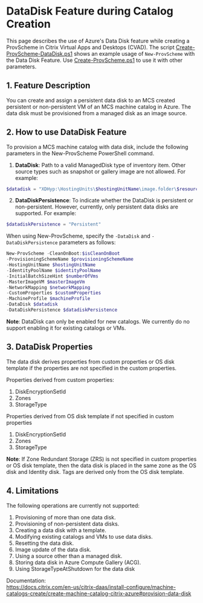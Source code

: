 # DataDisk Feature during Catalog Creation
This page describes the use of Azure's Data Disk feature while creating a ProvScheme in Citrix Virtual Apps and Desktops (CVAD). The script [Create-ProvScheme-DataDisk.ps1](./Create-ProvScheme-DataDisk.ps1) shows an example usage of `New-ProvScheme` with the Data Disk Feature. Use [Create-ProvScheme.ps1](../Create%20ProvScheme/Create-ProvScheme.ps1) to use it with other parameters. 

## 1. Feature Description

You can create and assign a persistent data disk to an MCS created persistent or non-persistent VM of an MCS machine catalog in Azure.
The data disk must be provisioned from a managed disk as an image source.

## 2. How to use DataDisk Feature
To provision a MCS machine catalog with data disk, include the following parameters in the New-ProvScheme PowerShell command.
1. **DataDisk**: Path to a valid ManagedDisk type of inventory item. Other source types such as snapshot or gallery image are not allowed. For example:
```powershell
$datadisk = "XDHyp:\HostingUnits\$hostingUnitName\image.folder\$resourceGroupName.resourcegroup\xxxx-datadisk.manageddisk"
```
2. **DataDiskPersistence**: To indicate whether the DataDisk is persistent or non-persistent. However, currently, only persistent data disks are supported. For example:
```powershell
$datadiskPersistence = "Persistent"
```

When using New-ProvScheme, specify the `-DataDisk` and `-DataDiskPersistence` parameters as follows:
```powershell
New-ProvScheme -CleanOnBoot:$isCleanOnBoot 
-ProvisioningSchemeName $provisioningSchemeName 
-HostingUnitName $hostingUnitName 
-IdentityPoolName $identityPoolName 
-InitialBatchSizeHint $numberOfVms 
-MasterImageVM $masterImageVm 
-NetworkMapping $networkMapping 
-CustomProperties $customProperties 
-MachineProfile $machineProfile 
-DataDisk $datadisk 
-DataDiskPersistence $datadiskPersistence
```

**Note**: DataDisk can only be enabled for new catalogs. We currently do no support enabling it for existing catalogs or VMs.

## 3. DataDisk Properties
The data disk derives properties from custom properties or OS disk template if the properties are not specified in the custom properties.

Properties derived from custom properties:
  1. DiskEncryptionSetId
  2. Zones
  3. StorageType

Properties derived from OS disk template if not specified in custom properties
  1. DiskEncryptionSetId
  2. Zones
  3. StorageType
  
**Note**: If Zone Redundant Storage (ZRS) is not specified in custom properties or OS disk template, then the data disk is placed in the same zone as the OS disk and Identity disk.
Tags are derived only from the OS disk template.
  
## 4. Limitations
The following operations are currently not supported:

  1. Provisioning of more than one data disk.
  2. Provisioning of non-persistent data disks.
  3. Creating a data disk with a template.
  4. Modifying existing catalogs and VMs to use data disks.
  5. Resetting the data disk.
  6. Image update of the data disk.
  7. Using a source other than a managed disk. 
  8. Storing data disk in Azure Compute Gallery (ACG).
  9. Using StorageTypeAtShutdown for the data disk

Documentation:  
https://docs.citrix.com/en-us/citrix-daas/install-configure/machine-catalogs-create/create-machine-catalog-citrix-azure#provision-data-disk
